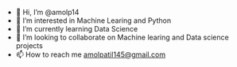 - 👋 Hi, I’m @amolp14
- 👀 I’m interested in Machine Learing and Python
- 🌱 I’m currently learning Data Science
- 💞️ I’m looking to collaborate on Machine learing and Data science projects
- 📫 How to reach me amolpatil145@gmail.com

<!---
amolp14/amolp14 is a ✨ special ✨ repository because its `README.md` (this file) appears on your GitHub profile.
You can click the Preview link to take a look at your changes.
--->

